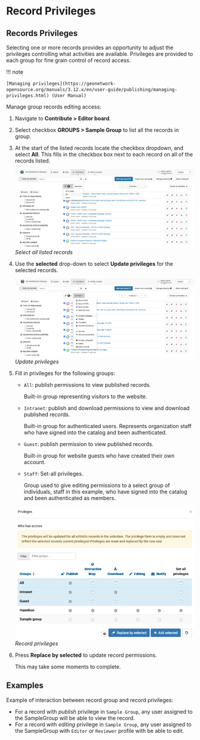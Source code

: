 # Record Privileges

## Records Privileges

Selecting one or more records provides an opportunity to adjust the
privileges controlling what activities are available. Privileges are
provided to each group for fine grain control of record access.

!!! note

    [Managing privileges](https://geonetwork-opensource.org/manuals/3.12.x/en/user-guide/publishing/managing-privileges.html) (User Manual)

Manage group records editing access:

1.  Navigate to **Contribute > Editor board**.

2.  Select checkbox **GROUPS > Sample Group** to list all the
    records in group.

3.  At the start of the listed records locate the checkbox dropdown, and
    select **All**. This fills in the
    checkbox box next to each record on all of the records listed.

    ![](img/group_select.png)
    *Select all listed records*

4.  Use the **selected** drop-down to select **Update privileges** for
    the selected records.

    ![](img/group_selected_update_privileges.png)
    *Update privileges*

5.  Fill in privileges for the following groups:

    -   `All`: publish permissions to view published records.

        Built-in group representing visitors to the website.

    -   `Intranet`: publish and download permissions to view and
        download published records.

        Built-in group for authenticated users. Represents organization
        staff who have signed into the catalog and been authenticated.

    -   `Guest`: publish permission to view published records.

        Built-in group for website guests who have created their own
        account.

    -   `Staff`: Set-all privileges.

        Group used to give editing permissions to a select group of
        individuals, staff in this example, who have signed into the
        catalog and been authenticated as members.

    ![](img/record_privileges.png)
    *Record privileges*

6.  Press **Replace by selected** to update record permissions.

    This may take some moments to complete.

## Examples

Example of interaction between record group and record privileges:

-   For a record with *publish* privilege in `Sample Group`,
    any user assigned to the SampleGroup will be able to view the record.
-   For a record with *editing* privilege in `Sample Group`,
    any user assigned to the SampleGroup with `Editor` or `Reviewer` profile with be able
    to edit.
